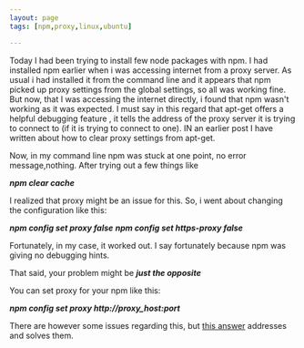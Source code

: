 ```yaml
---
layout: page
tags: [npm,proxy,linux,ubuntu]

---
```


Today I had been trying to install few node packages with npm. I had installed npm earlier when i was accessing internet from a proxy server. As usual i had installed it from the command line and it appears that npm picked up proxy settings from the global settings, so all was working fine. But now, that  I was accessing the internet directly, i found that npm wasn't working as it was expected. I must say in this regard that apt-get offers a helpful debugging feature , it tells the address of the proxy server it is trying to connect to (if it is trying to connect to one). IN an earlier post I have written about how to clear proxy settings from apt-get.

Now, in my command line npm was stuck at one point, no error message,nothing. After trying out a few things like 

   ***npm clear cache***

I realized that proxy might be an issue for this. So, i went about changing the configuration like this:

   ***npm config set proxy false***
   ***npm config set https-proxy false***

Fortunately, in my case, it worked out. I say fortunately because npm was giving no debugging hints.


That said, your problem might be ***just the opposite***

You can set proxy for your npm like this:

   ***npm config set proxy http://proxy_host:port***

There are however some issues regarding this, but <a href = "http://stackoverflow.com/a/13138231/3363206"> this answer</a> addresses and solves them. 